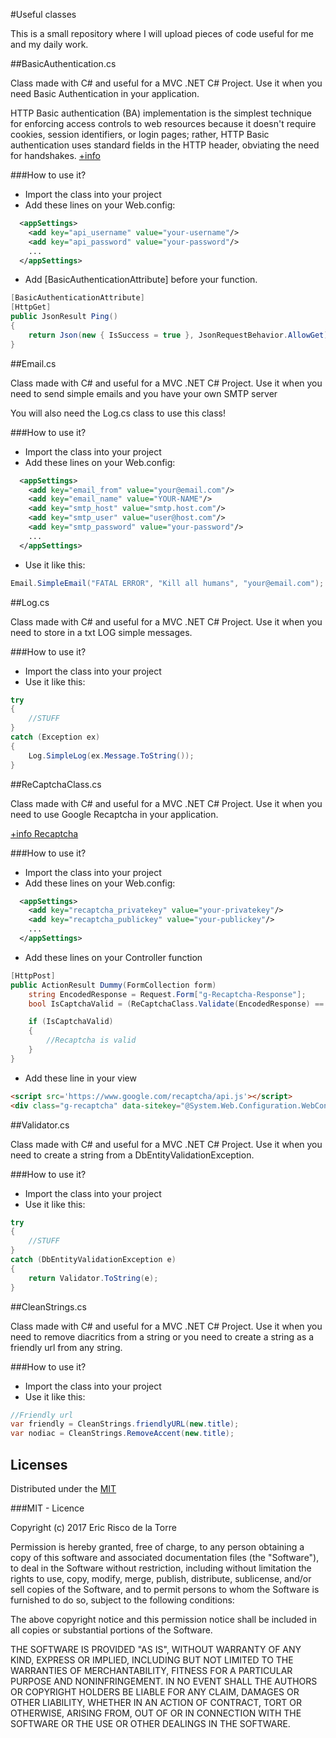 #Useful classes

This is a small repository where I will upload pieces of code useful for me and my daily work.

##BasicAuthentication.cs

Class made with C# and useful for a MVC .NET C# Project. Use it when you need Basic Authentication in your application. 

HTTP Basic authentication (BA) implementation is the simplest technique for enforcing access controls to web resources because it doesn't require cookies, session identifiers, or login pages; rather, HTTP Basic authentication uses standard fields in the HTTP header, obviating the need for handshakes. [+info](https://en.wikipedia.org/wiki/Basic_access_authentication)

###How to use it? 

- Import the class into your project 
- Add these lines on your Web.config:

```xml
  <appSettings>    
    <add key="api_username" value="your-username"/>
    <add key="api_password" value="your-password"/>
    ...    
  </appSettings>
```

- Add [BasicAuthenticationAttribute] before your function.

```c#
[BasicAuthenticationAttribute]
[HttpGet]
public JsonResult Ping()
{
    return Json(new { IsSuccess = true }, JsonRequestBehavior.AllowGet);
}
```

##Email.cs

Class made with C# and useful for a MVC .NET C# Project. Use it when you need to send simple emails and you have your own SMTP server

You will also need the Log.cs class to use this class!

###How to use it? 

- Import the class into your project 
- Add these lines on your Web.config:

```xml
  <appSettings>    
    <add key="email_from" value="your@email.com"/>
    <add key="email_name" value="YOUR-NAME"/>
    <add key="smtp_host" value="smtp.host.com"/>
    <add key="smtp_user" value="user@host.com"/>
    <add key="smtp_password" value="your-password"/>
    ...    
  </appSettings>
```

- Use it like this:

```c#
Email.SimpleEmail("FATAL ERROR", "Kill all humans", "your@email.com");
```

##Log.cs

Class made with C# and useful for a MVC .NET C# Project. Use it when you need to store in a txt LOG simple messages.

###How to use it? 

- Import the class into your project 
- Use it like this:

```c#
try
{
    //STUFF
}
catch (Exception ex)
{
    Log.SimpleLog(ex.Message.ToString());
}
```

##ReCaptchaClass.cs

Class made with C# and useful for a MVC .NET C# Project. Use it when you need to use Google Recaptcha in your application. 

[+info Recaptcha](https://www.google.com/recaptcha/intro/index.html)

###How to use it? 

- Import the class into your project 
- Add these lines on your Web.config:

```xml
  <appSettings>    
    <add key="recaptcha_privatekey" value="your-privatekey"/>
    <add key="recaptcha_publickey" value="your-publickey"/>
    ...    
  </appSettings>
```

- Add these lines on your Controller function

```c#
[HttpPost]
public ActionResult Dummy(FormCollection form)
    string EncodedResponse = Request.Form["g-Recaptcha-Response"];
    bool IsCaptchaValid = (ReCaptchaClass.Validate(EncodedResponse) == "True" ? true : false);

    if (IsCaptchaValid)
    {
        //Recaptcha is valid
    }
}
```

- Add these line in your view

```html
<script src='https://www.google.com/recaptcha/api.js'></script>
<div class="g-recaptcha" data-sitekey="@System.Web.Configuration.WebConfigurationManager.AppSettings['recaptcha_publickey']"></div>
```
##Validator.cs

Class made with C# and useful for a MVC .NET C# Project. Use it when you need to create a string from a DbEntityValidationException.

###How to use it? 

- Import the class into your project 
- Use it like this:

```c#
try
{
    //STUFF
}
catch (DbEntityValidationException e)
{
    return Validator.ToString(e);
}
```
##CleanStrings.cs

Class made with C# and useful for a MVC .NET C# Project. Use it when you need to remove diacritics from a string or you need to create a string as a friendly url from any string.

###How to use it? 

- Import the class into your project 
- Use it like this:

```c#
//Friendly url
var friendly = CleanStrings.friendlyURL(new.title);
var nodiac = CleanStrings.RemoveAccent(new.title);
```

## Licenses

Distributed under the [MIT](http://en.wikipedia.org/wiki/MIT_License)

###MIT - Licence

Copyright (c) 2017 Eric Risco de la Torre

Permission is hereby granted, free of charge, to any person obtaining a copy of this software and associated documentation files (the "Software"), to deal in the Software without restriction, including without limitation the rights to use, copy, modify, merge, publish, distribute, sublicense, and/or sell copies of the Software, and to permit persons to whom the Software is furnished to do so, subject to the following conditions:

The above copyright notice and this permission notice shall be included in all copies or substantial portions of the Software.

THE SOFTWARE IS PROVIDED "AS IS", WITHOUT WARRANTY OF ANY KIND, EXPRESS OR IMPLIED, INCLUDING BUT NOT LIMITED TO THE WARRANTIES OF MERCHANTABILITY, FITNESS FOR A PARTICULAR PURPOSE AND NONINFRINGEMENT. IN NO EVENT SHALL THE AUTHORS OR COPYRIGHT HOLDERS BE LIABLE FOR ANY CLAIM, DAMAGES OR OTHER LIABILITY, WHETHER IN AN ACTION OF CONTRACT, TORT OR OTHERWISE, ARISING FROM, OUT OF OR IN CONNECTION WITH THE SOFTWARE OR THE USE OR OTHER DEALINGS IN THE SOFTWARE.